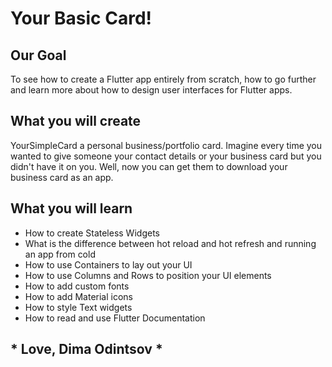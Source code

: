 # Your Basic Card!

## Our Goal

To see how to create a Flutter app entirely from scratch, how to go further and learn more about how to design user interfaces for Flutter apps.

## What you will create

YourSimpleCard a personal business/portfolio card.
Imagine every time you wanted to give someone your contact details or your business card but you didn't have it on you. Well, now you can get them to download your business card as an app.

## What you will learn

* How to create Stateless Widgets
* What is the difference between hot reload and hot refresh and running an app from cold
* How to use Containers to lay out your UI
* How to use Columns and Rows to position your UI elements
* How to add custom fonts
* How to add Material icons
* How to style Text widgets
* How to read and use Flutter Documentation


## * Love, Dima Odintsov *

